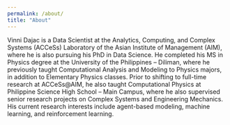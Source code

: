 ```yaml
---
permalink: /about/
title: "About"
---
```


Vinni Dajac is a Data Scientist at the Analytics, Computing, and Complex Systems (ACCeSs) Laboratory of the Asian Institute of Management (AIM), where he is also pursuing his PhD in Data Science. He completed his MS in Physics degree at the University of the Philippines – Diliman, where he previously taught Computational Analysis and Modeling to Physics majors, in addition to Elementary Physics classes. Prior to shifting to full-time research at ACCeSs@AIM, he also taught Computational Physics at Philippine Science High School – Main Campus, where he also supervised senior research projects on Complex Systems and Engineering Mechanics. His current research interests include agent-based modeling, machine learning, and reinforcement learning.
